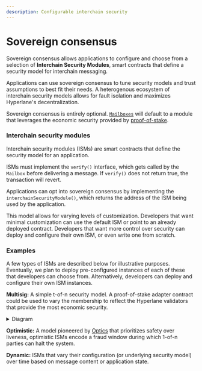 ```yaml
---
description: Configurable interchain security
---
```


# Sovereign consensus

Sovereign consensus allows applications to configure and choose from a selection of **Interchain Security Modules**, smart contracts that define a security model for interchain messaging.

Applications can use sovereign consensus to tune security models and trust assumptions to best fit their needs. A heterogenous ecosystem of interchain security models allows for fault isolation and maximizes Hyperlane's decentralization.

Sovereign consensus is entirely optional. [`Mailboxes`](messaging.md) will default to a module that leverages the economic security provided by [proof-of-stake](proof-of-stake.md).

### Interchain security modules

Interchain security modules (ISMs) are smart contracts that define the security model for an application.

ISMs must implement the `verify()` interface, which gets called by the `Mailbox` before delivering a message. If `verify()` does not return true, the transaction will revert.

<!-- INCLUDE node_modules/@hyperlane-xyz/core/interfaces/IInterchainSecurityModule.sol -->
<!-- END -->

Applications can opt into sovereign consensus by implementing the `interchainSecurityModule()`, which returns the address of the ISM being used by the application.

This model allows for varying levels of customization. Developers that want minimal customization can use the default ISM or point to an already deployed contract. Developers that want more control over security can deploy and configure their own ISM, or even write one from scratch.

### Examples

A few types of ISMs are described below for illustrative purposes. Eventually, we plan to deploy pre-configured instances of each of these that developers can choose from. Alternatively, developers can deploy and configure their own ISM instances.

**Multisig:** A simple t-of-n security model. A proof-of-stake adapter contract could be used to vary the membership to reflect the Hyperlane validators that provide the most economic security.

<details>
    <summary>Diagram</summary>
<!-- INCLUDE diagrams/multisig-pos-ism.md -->
<!-- END -->
</details>

**Optimistic:** A model pioneered by [Optics](https://docs.celo.org/protocol/bridge/optics) that prioritizes safety over liveness, optimistic ISMs encode a fraud window during which 1-of-n parties can halt the system.

**Dynamic:** ISMs that vary their configuration (or underlying security model) over time based on message content or application state.
